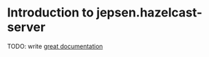 # Introduction to jepsen.hazelcast-server

TODO: write [great documentation](https://jacobian.org/writing/what-to-write/)
